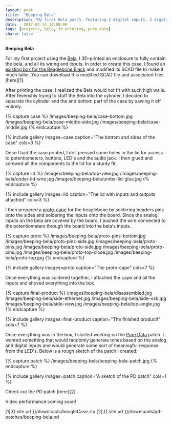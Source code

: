```yaml
---
layout: post
title:  "Beeping Bela"
description: "My first Bela patch, featuring 2 digital inputs, 2 digital outputs, and 2 analog inputs."
date:   2017-02-14 14:00:00
tags: [projects, bela, 3d printing, pure data]
share: false
---
```

**Beeping Bela**

For my first project using the [Bela](http://bela.io), I 3D-printed an enclosure to fully contain the bela, and all its wiring and inputs. In order to create this case, I found an [existing box for the Beaglebone Black](http://www.thingiverse.com/thing:102399) and modified its SCAD file to make it much taller. You can download this modified SCAD file and associated files [here][1].

After printing the case, I realized the Bela would not fit with such high walls. After feverishly trying to stuff the Bela into the cylinder, I decided to separate the cylinder and the and bottom part of the case by sawing it off entirely.

{% capture case %}
  /images/beeping-bela/case-bottom.jpg
  /images/beeping-bela/case-middle-side.jpg
  /images/beeping-bela/case-middle.jpg
{% endcapture %}

{% include gallery images=case caption="The bottom and sides of the case" cols=3 %}

Once I had the case printed, I drill pressed some holes in the lid for access to potentiometers, buttons, LED's and the audio jack. I then glued and screwed all the components to the lid for a sturdy fit. 

{% capture lid %}
  /images/beeping-bela/top-view.jpg
  /images/beeping-bela/under-lid-wire.jpg
  /images/beeping-bela/under-lid-glue.jpg
{% endcapture %}

{% include gallery images=lid caption="The lid with inputs and outputs attached" cols=3 %}

I then prepared a [proto-cape](https://www.sparkfun.com/products/12774) for the beaglebone by soldering headers pins onto the sides and soldering the inputs onto the board. Since the analog inputs on the bela are covered by the board, I pushed the wire connected to the potentiometers through the board into the bela's inputs.

{% capture proto %}
  /images/beeping-bela/proto-pins-bottom.jpg
  /images/beeping-bela/proto-pins-side.jpg
  /images/beeping-bela/proto-pins.jpg
  /images/beeping-bela/proto-side.jpg
  /images/beeping-bela/proto-pins.jpg
  /images/beeping-bela/proto-top-close.jpg
  /images/beeping-bela/proto-top.jpg
{% endcapture %}

{% include gallery images=proto caption="The proto-cape" cols=7 %}

Once everything was soldered together, I attached the cape and all the inputs and shoved everything into the box. 

{% capture final-product %}
  /images/beeping-bela/disassembled.jpg
  /images/beeping-bela/side-ethernet.jpg
  /images/beeping-bela/side-usb.jpg
  /images/beeping-bela/side-view.jpg
  /images/beeping-bela/top-angle.jpg
{% endcapture %}

{% include gallery images=final-product caption="The finished product!" cols=7 %}

Once everything was in the box, I started working on the [Pure Data](https://puredata.info) patch. I wanted something that would randomly generate tones based on the analog and digital inputs and would generate some sort of meaningful response from the LED's. Below is a rough sketch of the patch I created:

{% capture patch %}
  /images/beeping-bela/beeping-bela-patch.jpg
{% endcapture %}

{% include gallery images=patch caption="A sketch of the PD patch" cols=1 %}

Check out the PD patch [here][2].

Video performance coming soon!


[1]:{{ site.url }}/downloads/beagleCase.zip
[2]:{{ site.url }}/downloads/pd-patches/beeping-bela.pd
